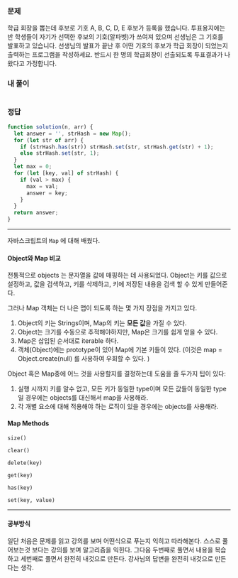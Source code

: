 ### 문제
학급 회장을 뽑는데 후보로 기호 A, B, C, D, E 후보가 등록을 했습니다.
투표용지에는 반 학생들이 자기가 선택한 후보의 기호(알파벳)가 쓰여져 있으며 선생님은 그 기호를 발표하고 있습니다.
선생님의 발표가 끝난 후 어떤 기호의 후보가 학급 회장이 되었는지 출력하는 프로그램을 작성하세요. 반드시 한 명의 학급회장이 선출되도록 투표결과가 나왔다고 가정합니다.

### 내 풀이
```js

```

### 정답
```js
function solution(n, arr) {
  let answer = '', strHash = new Map();
  for (let str of arr) {
    if (strHash.has(str)) strHash.set(str, strHash.get(str) + 1);
    else strHash.set(str, 1);
  }
  let max = 0;
  for (let [key, val] of strHash) {
    if (val > max) {
      max = val;
      answer = key;
    }
  }
  return answer;
}
```
---
자바스크립트의 `Map` 에 대해 배웠다.

#### Object와 Map 비교
전통적으로 objects 는 문자열을 값에 매핑하는 데 사용되었다. Object는 키를 값으로 설정하고, 값을 검색하고, 키를 삭제하고, 키에 저장된 내용을 검색 할 수 있게 만들어준다. 

그러나 Map 객체는 더 나은 맵이 되도록 하는 몇 가지 장점을 가지고 있다.

1. Object의 키는 Strings이며, Map의 키는 **모든 값**을 가질 수 있다.
2. Object는 크기를 수동으로 추적해야하지만, Map은 크기를 쉽게 얻을 수 있다.
3. Map은 삽입된 순서대로 iterable 하다.
4. 객체(Object)에는 prototype이 있어 Map에 기본 키들이 있다. (이것은 map = Object.create(null) 를 사용하여 우회할 수 있다. )


Object 혹은 Map중에 어느 것을 사용할지를 결정하는데 도움을 줄 두가지 팁이 있다:

1. 실행 시까지 키를 알수 없고, 모든 키가 동일한 type이며 모든 값들이 동일한 type일 경우에는 objects를 대신해서 map을 사용해라. 
2. 각 개별 요소에 대해 적용해야 하는 로직이 있을 경우에는 objects를 사용해라. 

#### Map Methods
`size()`

`clear()`

`delete(key)`

`get(key)`

`has(key)`

`set(key, value)`

---

#### 공부방식

일단 처음은 문제를 읽고 강의를 보며 어떤식으로 푸는지 익히고 따라해본다.
스스로 풀어보는것 보다는 강의를 보며 알고리즘을 익힌다.
그다음 두번째로 풀면서 내용을 복습하고
세번째로 풀면서 완전히 내것으로 만든다.
강사님의 답변을 완전히 내것으로 만든다는 생각.
